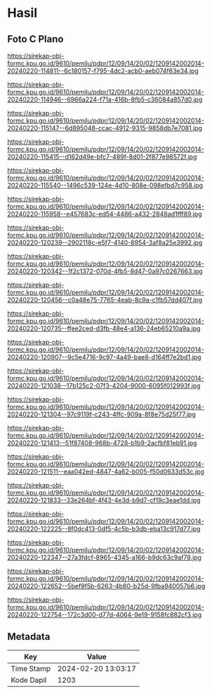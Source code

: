 # Hasil

## Foto C Plano

https://sirekap-obj-formc.kpu.go.id/9610/pemilu/pdpr/12/09/14/20/02/1209142002014-20240220-114811--6c180157-f795-4dc2-acb0-aeb074f63e34.jpg

https://sirekap-obj-formc.kpu.go.id/9610/pemilu/pdpr/12/09/14/20/02/1209142002014-20240220-114946--6966a224-f71a-416b-8fb5-c36084a857d0.jpg

https://sirekap-obj-formc.kpu.go.id/9610/pemilu/pdpr/12/09/14/20/02/1209142002014-20240220-115147--6d895048-ccac-4912-9315-9858db7e7081.jpg

https://sirekap-obj-formc.kpu.go.id/9610/pemilu/pdpr/12/09/14/20/02/1209142002014-20240220-115415--d162d49e-bfc7-489f-8d01-2f877e98572f.jpg

https://sirekap-obj-formc.kpu.go.id/9610/pemilu/pdpr/12/09/14/20/02/1209142002014-20240220-115540--1496c539-124e-4d10-808e-098efbd7c958.jpg

https://sirekap-obj-formc.kpu.go.id/9610/pemilu/pdpr/12/09/14/20/02/1209142002014-20240220-115958--e457683c-ed54-4486-a432-2848ad1fff89.jpg

https://sirekap-obj-formc.kpu.go.id/9610/pemilu/pdpr/12/09/14/20/02/1209142002014-20240220-120239--2902118c-e5f7-4140-8954-3af8a25e3992.jpg

https://sirekap-obj-formc.kpu.go.id/9610/pemilu/pdpr/12/09/14/20/02/1209142002014-20240220-120342--1f2c1372-070d-4fb5-8d47-0a97c0267663.jpg

https://sirekap-obj-formc.kpu.go.id/9610/pemilu/pdpr/12/09/14/20/02/1209142002014-20240220-120456--c0a48e75-7765-4eab-8c9a-c1fb57dd407f.jpg

https://sirekap-obj-formc.kpu.go.id/9610/pemilu/pdpr/12/09/14/20/02/1209142002014-20240220-120735--ffee2ced-d3fb-48e4-a136-24eb65210a9a.jpg

https://sirekap-obj-formc.kpu.go.id/9610/pemilu/pdpr/12/09/14/20/02/1209142002014-20240220-120907--9c5e4716-9c97-4a49-bae8-d164ff7e2bd1.jpg

https://sirekap-obj-formc.kpu.go.id/9610/pemilu/pdpr/12/09/14/20/02/1209142002014-20240220-121038--17b125c2-07f3-4204-9000-6095f012993f.jpg

https://sirekap-obj-formc.kpu.go.id/9610/pemilu/pdpr/12/09/14/20/02/1209142002014-20240220-121304--97c9119f-c243-4ffc-909a-8f8e75d25f77.jpg

https://sirekap-obj-formc.kpu.go.id/9610/pemilu/pdpr/12/09/14/20/02/1209142002014-20240220-121413--51f87408-968b-4728-b1b9-2acfbf81eb91.jpg

https://sirekap-obj-formc.kpu.go.id/9610/pemilu/pdpr/12/09/14/20/02/1209142002014-20240220-121511--eaa042ed-4847-4a62-b005-f50d0633d53c.jpg

https://sirekap-obj-formc.kpu.go.id/9610/pemilu/pdpr/12/09/14/20/02/1209142002014-20240220-121833--33e264bf-4f43-4e3d-b9d7-cf19c3eae1dd.jpg

https://sirekap-obj-formc.kpu.go.id/9610/pemilu/pdpr/12/09/14/20/02/1209142002014-20240220-122225--8f0dc413-0df5-4c5b-b3db-eba13c917d77.jpg

https://sirekap-obj-formc.kpu.go.id/9610/pemilu/pdpr/12/09/14/20/02/1209142002014-20240220-122347--27a3fdcf-8965-4345-a166-b9dc63c9af78.jpg

https://sirekap-obj-formc.kpu.go.id/9610/pemilu/pdpr/12/09/14/20/02/1209142002014-20240220-122652--5bef9f5b-6263-4b80-b25d-9fba940057b6.jpg

https://sirekap-obj-formc.kpu.go.id/9610/pemilu/pdpr/12/09/14/20/02/1209142002014-20240220-122754--172c3d00-d77d-4064-9e19-9158fc882cf3.jpg


## Metadata

| Key        | Value               |
| ---------- | ------------------- |
| Time Stamp | 2024-02-20 13:03:17 |
| Kode Dapil | 1203                |




